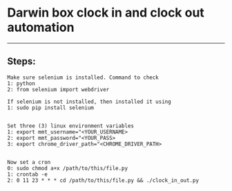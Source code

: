 # Darwin box clock in and clock out automation
---
## Steps:
    Make sure selenium is installed. Command to check
    1: python
    2: from selenium import webdriver

    If selenium is not installed, then installed it using
    1: sudo pip install selenium


    Set three (3) linux environment variables
    1: export mmt_username="<YOUR_USERNAME>
    2: export mmt_password="<YOUR_PASS>
    3: export chrome_driver_path="<CHROME_DRIVER_PATH>


    Now set a cron
    0: sudo chmod a+x /path/to/this/file.py
    1: crontab -e
    2: 0 11 23 * * * cd /path/to/this/file.py && ./clock_in_out.py
